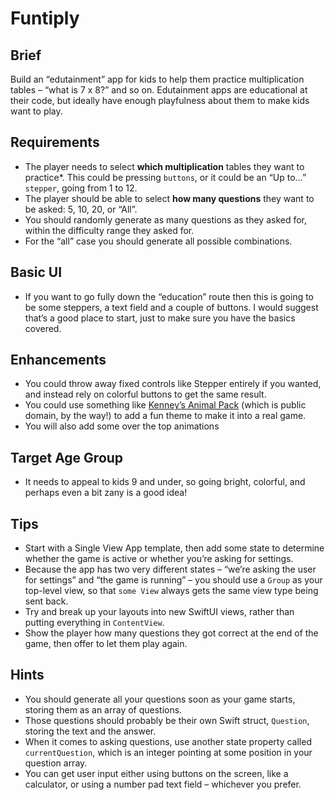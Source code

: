 # Funtiply

## Brief
Build an “edutainment” app for kids to help them practice multiplication tables – “what is 7 x 8?” and so on. Edutainment apps are educational at their code, but ideally have enough playfulness about them to make kids want to play.

## Requirements
- The player needs to select **which multiplication** tables they want to practice*. This could be pressing `buttons`, or it could be an “Up to…” `stepper`, going from 1 to 12.
- The player should be able to select **how many questions** they want to be asked: 5, 10, 20, or “All”.
- You should randomly generate as many questions as they asked for, within the difficulty range they asked for. 
- For the “all” case you should generate all possible combinations.

## Basic UI
- If you want to go fully down the “education” route then this is going to be some steppers, a text field and a couple of buttons. I would suggest that’s a good place to start, just to make sure you have the basics covered.

## Enhancements
- You could throw away fixed controls like Stepper entirely if you wanted, and instead rely on colorful buttons to get the same result. 
- You could use something like [Kenney’s Animal Pack](https://kenney.nl/assets/animal-pack-redux) (which is public domain, by the way!) to add a fun theme to make it into a real game. 
- You will also add some over the top animations

## Target Age Group
- It needs to appeal to kids 9 and under, so going bright, colorful, and perhaps even a bit zany is a good idea!

## Tips
- Start with a Single View App template, then add some state to determine whether the game is active or whether you’re asking for settings.
- Because the app has two very different states – “we’re asking the user for settings” and “the game is running” – you should use a `Group` as your top-level view, so that `some View` always gets the same view type being sent back.
- Try and break up your layouts into new SwiftUI views, rather than putting everything in `ContentView`.
- Show the player how many questions they got correct at the end of the game, then offer to let them play again.

## Hints
- You should generate all your questions soon as your game starts, storing them as an array of questions.
- Those questions should probably be their own Swift struct, `Question`, storing the text and the answer.
- When it comes to asking questions, use another state property called `currentQuestion`, which is an integer pointing at some position in your question array.
- You can get user input either using buttons on the screen, like a calculator, or using a number pad text field – whichever you prefer.
